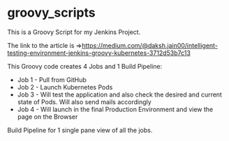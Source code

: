 # groovy_scripts

This is a Groovy Script for my Jenkins Project.

The link to the article is =>https://medium.com/@daksh.jain00/intelligent-testing-environment-jenkins-groovy-kubernetes-3712d53b7c13

This Groovy code creates 4 Jobs and 1 Build Pipeline:

* Job 1 - Pull from GitHub
* Job 2 - Launch Kubernetes Pods
* Job 3 - Will test the application and also check the desired and current state of Pods. Will also send mails accordingly
* Job 4 - Will launch in the final Production Environment and view the page on the Browser

Build Pipeline for 1 single pane view of all the jobs.
